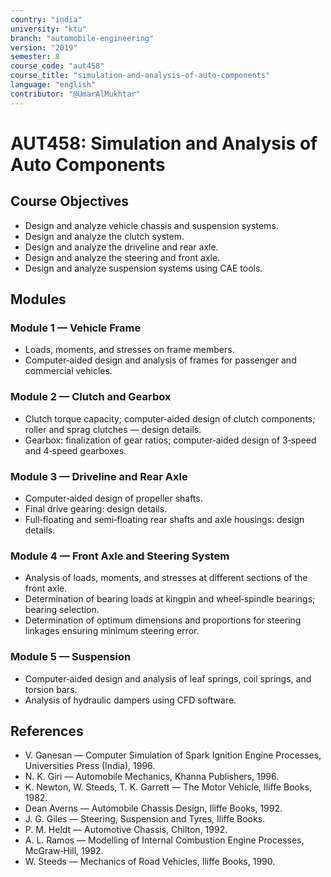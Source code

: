 ```yaml
---
country: "india"
university: "ktu"
branch: "automobile-engineering"
version: "2019"
semester: 8
course_code: "aut458"
course_title: "simulation-and-analysis-of-auto-components"
language: "english"
contributor: "@UmarAlMukhtar"
---
```


# AUT458: Simulation and Analysis of Auto Components

## Course Objectives

- Design and analyze vehicle chassis and suspension systems.
- Design and analyze the clutch system.
- Design and analyze the driveline and rear axle.
- Design and analyze the steering and front axle.
- Design and analyze suspension systems using CAE tools.

## Modules

### Module 1 — Vehicle Frame

- Loads, moments, and stresses on frame members.
- Computer‑aided design and analysis of frames for passenger and commercial vehicles.

### Module 2 — Clutch and Gearbox

- Clutch torque capacity; computer‑aided design of clutch components; roller and sprag clutches — design details.
- Gearbox: finalization of gear ratios; computer‑aided design of 3‑speed and 4‑speed gearboxes.

### Module 3 — Driveline and Rear Axle

- Computer‑aided design of propeller shafts.
- Final drive gearing: design details.
- Full‑floating and semi‑floating rear shafts and axle housings: design details.

### Module 4 — Front Axle and Steering System

- Analysis of loads, moments, and stresses at different sections of the front axle.
- Determination of bearing loads at kingpin and wheel‑spindle bearings; bearing selection.
- Determination of optimum dimensions and proportions for steering linkages ensuring minimum steering error.

### Module 5 — Suspension

- Computer‑aided design and analysis of leaf springs, coil springs, and torsion bars.
- Analysis of hydraulic dampers using CFD software.

## References

- V. Ganesan — Computer Simulation of Spark Ignition Engine Processes, Universities Press (India), 1996.
- N. K. Giri — Automobile Mechanics, Khanna Publishers, 1996.
- K. Newton, W. Steeds, T. K. Garrett — The Motor Vehicle, Iliffe Books, 1982.
- Dean Averns — Automobile Chassis Design, Iliffe Books, 1992.
- J. G. Giles — Steering, Suspension and Tyres, Iliffe Books.
- P. M. Heldt — Automotive Chassis, Chilton, 1992.
- A. L. Ramos — Modelling of Internal Combustion Engine Processes, McGraw‑Hill, 1992.
- W. Steeds — Mechanics of Road Vehicles, Iliffe Books, 1990.
